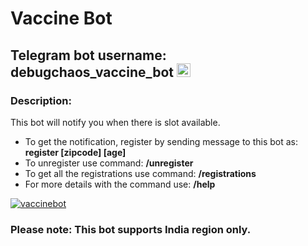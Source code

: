 # Vaccine Bot

## Telegram bot username: debugchaos_vaccine_bot <a href="https://t.me/debugchaos_vaccine_bot" target="blank"><img src="https://cdn.jsdelivr.net/npm/simple-icons@3.0.1/icons/telegram.svg" alt="debugchaos_vaccine_bot" width="22px" /></a>

### Description:
This bot will notify you when there is slot available.
- To get the notification, register by sending message to this bot as: **register [zipcode] \[age]**
- To unregister use command: **/unregister**
- To get all the registrations use command: **/registrations**
- For more details with the command use: **/help**

<a href="https://github.com/shrivastava-prateek/angularjs-es6-webpack">
  <img src="https://github-readme-stats.vercel.app/api/pin/?username=shrivastava-prateek&repo=vaccinebot&show_icons=true&layout=compact&theme=gotham" alt="vaccinebot" />
</a>

### Please note: This bot supports India region only.

